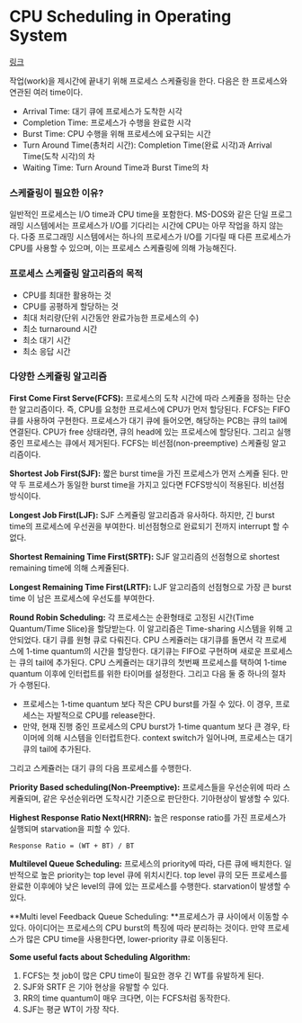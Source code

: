 # CPU Scheduling in Operating System

[링크](https://www.geeksforgeeks.org/cpu-scheduling-in-operating-systems/)

작업(work)을 제시간에 끝내기 위해 프로세스 스케쥴링을 한다. 다음은 한 프로세스와 연관된 여러 time이다.

- Arrival Time: 대기 큐에 프로세스가 도착한 시각
- Completion Time: 프로세스가 수행을 완료한 시각
- Burst Time: CPU 수행을 위해 프로세스에 요구되는 시간
- Turn Around Time(총처리 시간): Completion Time(완료 시각)과 Arrival Time(도착 시각)의 차
- Waiting Time: Turn Around Time과 Burst Time의 차



### 스케쥴링이 필요한 이유?

일반적인 프로세스는 I/O time과 CPU time을 포함한다. MS-DOS와 같은 단일 프로그래밍 시스템에서는 프로세스가 I/O를 기다리는 시간에 CPU는 아무 작업을 하지 않는다. 다중 프로그래밍 시스템에서는 하나의 프로세스가 I/O를 기다릴 때 다른 프로세스가 CPU를 사용할 수 있으며, 이는 프로세스 스케쥴링에 의해 가능해진다.



### 프로세스 스케쥴링 알고리즘의 목적

- CPU를 최대한 활용하는 것
- CPU를 공평하게 할당하는 것
- 최대 처리량(단위 시간동안 완료가능한 프로세스의 수)
- 최소 turnaround 시간
- 최소 대기 시간
- 최소 응답 시간



### 다양한 스케쥴링 알고리즘

**First Come First Serve(FCFS):** 프로세스의 도착 시간에 따라 스케쥴을 정하는 단순한 알고리즘이다. 즉, CPU를 요청한 프로세스에 CPU가 먼저 할당된다. FCFS는 FIFO 큐를 사용하여 구현한다. 프로세스가 대기 큐에 들어오면, 해당하는 PCB는 큐의 tail에 연결된다. CPU가 free 상태라면, 큐의 head에 있는 프로세스에 할당된다. 그리고 실행중인 프로세스는 큐에서 제거된다. FCFS는 비선점(non-preemptive) 스케쥴링 알고리즘이다.

**Shortest Job First(SJF):** 짧은 burst time을 가진 프로세스가 먼저 스케쥴 된다. 만약 두 프로세스가 동일한 burst time을 가지고 있다면 FCFS방식이 적용된다. 비선점 방식이다.

**Longest Job First(LJF):** SJF 스케쥴링 알고리즘과 유사하다. 하지만, 긴 burst time의 프로세스에 우선권을 부여한다. 비선점형으로 완료되기 전까지 interrupt 할 수 없다.

**Shortest Remaining Time First(SRTF):** SJF 알고리즘의 선점형으로 shortest remaining time에 의해 스케쥴된다.

**Longest Remaining Time First(LRTF):** LJF 알고리즘의 선점형으로 가장 큰 burst time 이 남은 프로세스에 우선도를 부여한다.

**Round Robin Scheduling:** 각 프로세스는 순환형태로 고정된 시간(Time Quantum/Time Slice)을 할당받는다. 이 알고리즘은 Time-sharing 시스템을 위해 고안되었다. 대기 큐를 원형 큐로 다뤄진다. CPU 스케쥴러는 대기큐를 돌면서 각 프로세스에 1-time quantum의 시간을 할당한다. 대기큐는 FIFO로 구현하며 새로운 프로세스는 큐의 tail에 추가된다. CPU 스케쥴러는 대기큐의 첫번째 프로세스를 택하여 1-time quantum 이후에 인터럽트를 위한 타이머를 설정한다. 그리고 다음 둘 중 하나의 절차가 수행된다.

- 프로세스는 1-time quantum 보다 작은 CPU burst를 가질 수 있다. 이 경우, 프로세스는 자발적으로 CPU를 release한다. 
- 만약, 현재 진행 중인 프로세스의 CPU burst가 1-time quantum 보다 큰 경우, 타이머에 의해 시스템을 인터럽트한다. context switch가 일어나며, 프로세스는 대기큐의 tail에 추가된다.

그리고 스케쥴러는 대기 큐의 다음 프로세스를 수행한다.

**Priority Based scheduling(Non-Preemptive):** 프로세스들을 우선순위에 따라 스케쥴되며, 같은 우선순위라면 도착시간 기준으로 판단한다. 기아현상이 발생할 수 있다.

**Highest Response Ratio Next(HRRN):** 높은 response ratio를 가진 프로세스가 실행되며 starvation을 피할 수 있다.

```
Response Ratio = (WT + BT) / BT
```

**Multilevel Queue Scheduling:** 프로세스의 priority에 따라, 다른 큐에 배치한다. 일반적으로 높은 priority는 top level 큐에 위치시킨다. top level 큐의 모든 프로세스를 완료한 이후에야 낮은 level의 큐에 있는 프로세스를 수행한다. starvation이 발생할 수 있다.

**Multi level Feedback Queue Scheduling: **프로세스가 큐 사이에서 이동할 수 있다. 아이디어는 프로세스의 CPU burst의 특징에 따라 분리하는 것이다. 만약 프로세스가 많은 CPU time을 사용한다면, lower-priority 큐로 이동된다.



**Some useful facts about Scheduling Algorithm:**

1. FCFS는 첫 job이 많은 CPU time이 필요한 경우 긴 WT를 유발하게 된다.
2. SJF와 SRTF 은 기아 현상을 유발할 수 있다. 
3. RR의 time quantum이 매우 크다면, 이는 FCFS처럼 동작한다.
4. SJF는 평균 WT이 가장 작다. 





